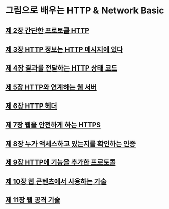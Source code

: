 # 그림으로 배우는 HTTP & Network Basic

## [제 2장 간단한 프로토콜 HTTP](../_02_http_network_basic/doc/chapter_02.md)

## [제 3장 HTTP 정보는 HTTP 메시지에 있다](./doc/chapter_03.md)

## [제 4장 결과를 전달하는 HTTP 상태 코드](./doc/chapter_04.md)

## [제 5장 HTTP와 연계하는 웹 서버](./doc/chapter_05.md)

## [제 6장 HTTP 헤더](./doc/chapter_06.md)

## [제 7장 웹을 안전하게 하는 HTTPS](./doc/chapter_07.md)

## [제 8장 누가 액세스하고 있는지를 확인하는 인증](./doc/chapter_08.md)

## [제 9장 HTTP에 기능을 추가한 프로토콜](./doc/chapter_09.md)

## [제 10장 웹 콘텐츠에서 사용하는 기술](./doc/chapter_10.md)

## [제 11장 웹 공격 기술](./doc/chapter_11.md)
